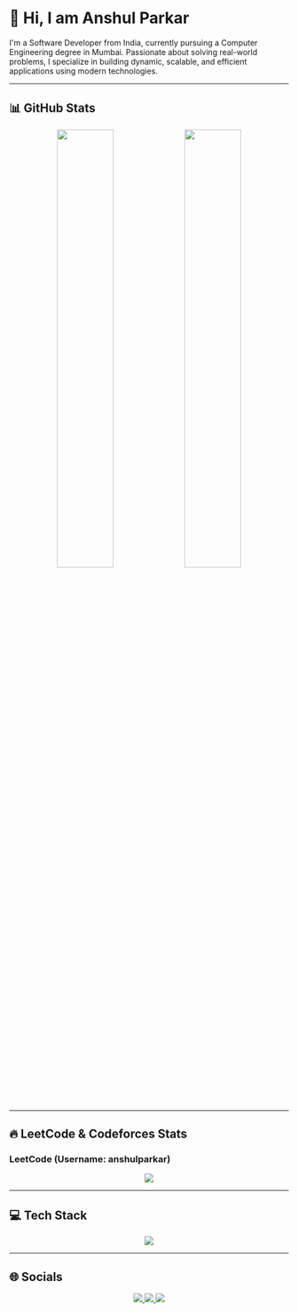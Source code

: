 # 👋 Hi, I am Anshul Parkar

I'm a Software Developer from India, currently pursuing a Computer Engineering degree in Mumbai. Passionate about solving real-world problems, I specialize in building dynamic, scalable, and efficient applications using modern technologies.

---

## 📊 GitHub Stats

<div align="center">
  <img src="https://github-readme-stats.vercel.app/api?username=AnshulParkar&show_icons=true&theme=radical" width="45%" />
  <img src="https://github-readme-stats.vercel.app/api/top-langs/?username=AnshulParkar&layout=compact&theme=radical" width="45%" />
</div>

---

## 🔥 LeetCode & Codeforces Stats

### LeetCode (Username: anshulparkar)

<div align="center">
  <img src="https://leetcard.jacoblin.cool/anshulparkar?theme=dark&font=Arial&ext=activity" />
</div>

<!-- Optional Codeforces card if you have a CF account -->
<!-- 
### Codeforces
<div align="center">
  <img src="https://cf.leed.at?id=anshulparkar" />
</div>
 -->

---

## 💻 Tech Stack

<p align="center">
  <img src="https://skillicons.dev/icons?i=c++,ts,js,py,java,firebase,aws,express,react,redux,socketio,vite,vercel,nodejs,mongodb,mysql,postgres,git,github,figma,html,css,postman,docker,numpy,pandas,scikit-learn,tensorflow,matplotlib&theme=dark" />
</p>

---

## 🌐 Socials

<p align="center">
  <a href="https://www.instagram.com/im__parkar" target="_blank">
    <img src="https://img.shields.io/badge/Instagram-E4405F?style=for-the-badge&logo=instagram&logoColor=white" />
  </a>
  <a href="https://www.linkedin.com/in/anshul-parkar-91306b286" target="_blank">
    <img src="https://img.shields.io/badge/LinkedIn-0077B5?style=for-the-badge&logo=linkedin&logoColor=white" />
  </a>
  <a href="mailto:anshulparkar@gmail.com">
    <img src="https://img.shields.io/badge/Email-D14836?style=for-the-badge&logo=gmail&logoColor=white" />
  </a>
</p>

<!--
**AnshulParkar/AnshulParkar** is a ✨ _special_ ✨ repository because its `README.md` (this file) appears on your GitHub profile.

Here are some ideas to get you started:

- 🔭 I’m currently working on ...
- 🌱 I’m currently learning ...
- 👯 I’m looking to collaborate on ...
- 🤔 I’m looking for help with ...
- 💬 Ask me about ...
- 📫 How to reach me: ...
- 😄 Pronouns: ...
- ⚡ Fun fact: ...
-->
